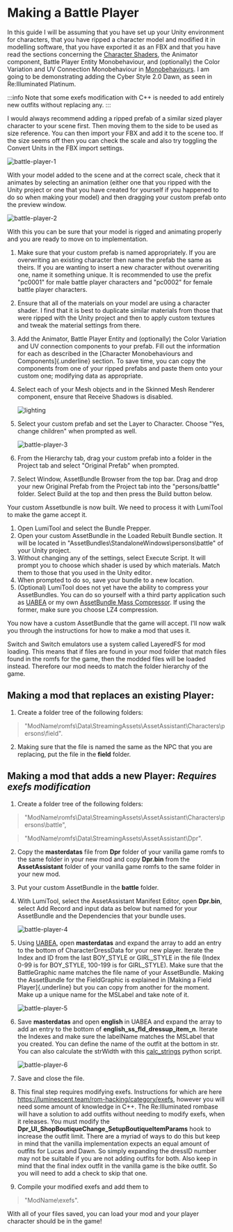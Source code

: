 # Making a Battle Player

In this guide I will be assuming that you have set up your Unity environment for characters, that you have ripped a character model and modified it in modelling software, that you have exported it as an FBX and that you have read the sections concerning the [Character Shaders](/rom-hacking/lumitool-guides/characters/shaders), the Animator component, Battle Player Entity Monobehaviour, and (optionally) the Color Variation and UV Connection Monobehaviour in [Monobehaviours](/rom-hacking/lumitool-guides/characters/monobehaviours).
I am going to be demonstrating adding the Cyber Style 2.0 Dawn, as seen in Re:Illuminated Platinum.

:::info
Note that some exefs modification with C++ is needed to add entirely new outfits without replacing any.
:::

I would always recommend adding a ripped prefab of a similar sized player character to your scene first. Then moving them to the side to be used as size reference.
You can then import your FBX and add it to the scene too. If the size seems off then you can check the scale and also try toggling the Convert Units in the FBX import settings.

![battle-player-1](/img/lumitool-guides/characters/battle-player-1.gif)

With your model added to the scene and at the correct scale, check that it animates by selecting an animation (either one that you ripped with the Unity project or one that you have created for yourself if you happened to do so when making your model) and then dragging your custom prefab onto the preview window.

![battle-player-2](/img/lumitool-guides/characters/battle-player-2.gif)

With this you can be sure that your model is rigged and animating properly and you are ready to move on to implementation.

1. Make sure that your custom prefab is named appropriately. If you are overwriting an existing character then name the prefab the same as theirs. If you are wanting to insert a new character without overwriting one, name it something unique. It is recommended to use the prefix "pc0001" for male battle player characters and "pc0002" for female battle player characters.
2. Ensure that all of the materials on your model are using a character shader. I find that it is best to duplicate similar materials from those that were ripped with the Unity project and then to apply custom textures and tweak the material settings from there.
3. Add the Animator, Battle Player Entity and (optionally) the Color Variation and UV connection components to your prefab. Fill out the information for each as described in the [Character Monobehaviours and Components]{.underline} section. To save time, you can copy the components from one of your ripped prefabs and paste them onto your custom one; modifying data as appropriate.
4. Select each of your Mesh objects and in the Skinned Mesh Renderer component, ensure that Receive Shadows is disabled.

    ![lighting](/img/lumitool-guides/characters/lighting.webp)
5. Select your custom prefab and set the Layer to Character. Choose "Yes, change children" when prompted as well.

    ![battle-player-3](/img/lumitool-guides/characters/battle-player-3.webp)
6. From the Hierarchy tab, drag your custom prefab into a folder in the Project tab and select "Original Prefab" when prompted.
7. Select Window, AssetBundle Browser from the top bar. Drag and drop your new Original Prefab from the Project tab into the "persons/battle" folder. Select Build at the top and then press the Build button below.

Your custom Assetbundle is now built. We need to process it with LumiTool to make the game accept it.

1. Open LumiTool and select the Bundle Prepper.
2. Open your custom AssetBundle in the Loaded Rebuilt Bundle section. It will be located in "AssetBundles\StandaloneWindows\persons\battle" of your Unity project.
3. Without changing any of the settings, select Execute Script. It will prompt you to choose which shader is used by which materials. Match them to those that you used in the Unity editor.
4. When prompted to do so, save your bundle to a new location.
5. (Optional) LumiTool does not yet have the ability to compress your AssetBundles. You can do so yourself with a third party application such as [UABEA](https://github.com/nesrak1/UABEA) or my own [AssetBundle Mass Compressor](https://github.com/ProfBlack/AssetBundle-Mass-Compressor). If using the former, make sure you choose LZ4 compression.

You now have a custom AssetBundle that the game will accept. I'll now walk you through the instructions for how to make a mod that uses it.

Switch and Switch emulators use a system called LayeredFS for mod loading. This means that if files are found in your mod folder that match files found in the romfs for the game, then the modded files will be loaded instead.
Therefore our mod needs to match the folder hierarchy of the game.

## Making a mod that replaces an existing Player:

1. Create a folder tree of the following folders:
> "ModName\romfs\Data\StreamingAssets\AssetAssistant\Characters\persons\field".
2. Making sure that the file is named the same as the NPC that you are replacing, put the file in the **field** folder.

## Making a mod that adds a new Player: ***Requires exefs modification***

1. Create a folder tree of the following folders:
> "ModName\romfs\Data\StreamingAssets\AssetAssistant\Characters\persons\battle",

> "ModName\romfs\Data\StreamingAssets\AssetAssistant\Dpr".
2. Copy the **masterdatas** file from **Dpr** folder of your vanilla game romfs to the same folder in your new mod and copy **Dpr.bin** from the **AssetAssistant** folder of your vanilla game romfs to the same folder in your new mod.
3. Put your custom AssetBundle in the **battle** folder.
4. With LumiTool, select the AssetAssistant Manifest Editor, open **Dpr.bin**, select Add Record and input data as below but named for your AssetBundle and the Dependencies that your bundle uses.

    ![battle-player-4](/img/lumitool-guides/characters/battle-player-4.webp)
5. Using [UABEA](https://github.com/nesrak1/UABEA), open **masterdatas** and expand the array to add an entry to the bottom of CharacterDressData for your new player. Iterate the Index and ID from the last BOY_STYLE or GIRL_STYLE in the file (Index 0-99 is for BOY_STYLE, 100-199 is for GIRL_STYLE). Make sure that the BattleGraphic name matches the file name of your AssetBundle. Making the AssetBundle for the FieldGraphic is explained in [Making a Field Player]{.underline} but you can copy from another for the moment. Make up a unique name for the MSLabel and take note of it.

    ![battle-player-5](/img/lumitool-guides/characters/battle-player-5.webp)
6. Save **masterdatas** and open **english** in UABEA and expand the array to add an entry to the bottom of **english_ss_fld_dressup_item_n**. Iterate the Indexes and make sure the labelName matches the MSLabel that you created. You can define the name of the outfit at the bottom in str. You can also calculate the strWidth with this [calc_strings](https://github.com/SaltContainer/Lumi_Small_Scripts/tree/main/calc_strings) python script.

    ![battle-player-6](/img/lumitool-guides/characters/battle-player-6.webp)
7. Save and close the file.
8. This final step requires modifying exefs. Instructions for which are here https://luminescent.team/rom-hacking/category/exefs, however you will need some amount of knowledge in C++. The Re:Illuminated rombase will have a solution to add outfits without needing to modify exefs, when it releases.
    You must modify the **Dpr_UI_ShopBoutiqueChange_SetupBoutiqueItemParams** hook to increase the outfit limit. There are a myriad of ways to do this but keep in mind that the vanilla implementation expects an equal amount of outfits for Lucas and Dawn. So simply expanding the dressID number may not be suitable if you are not adding outfits for both. Also keep in mind that the final index outfit in the vanilla game is the bike outfit. So you will need to add a check to skip that one.
9. Compile your modified exefs and add them to
> "ModName\exefs".

With all of your files saved, you can load your mod and your player character should be in the game!